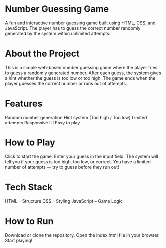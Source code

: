 # Number Guessing Game
A fun and interactive number guessing game built using HTML, CSS, and JavaScript. The player has to guess the correct number randomly generated by the system within unlimited attempts.
# About the Project
This is a simple web-based number guessing game where the player tries to guess a randomly generated number. After each guess, the system gives a hint whether the guess is too low or too high. The game ends when the player guesses the correct number or runs out of attempts.
# Features
Random number generation
Hint system (Too high / Too low)
Limited attempts
Responsive UI
Easy to play
# How to Play
Click to start the game.
Enter your guess in the input field.
The system will tell you if your guess is too high, too low, or correct.
You have a limited number of attempts — try to guess before they run out!
# Tech Stack
HTML – Structure
CSS – Styling
JavaScript – Game Logic
# How to Run
Download or clone the repository.
Open the index.html file in your browser.
Start playing!



